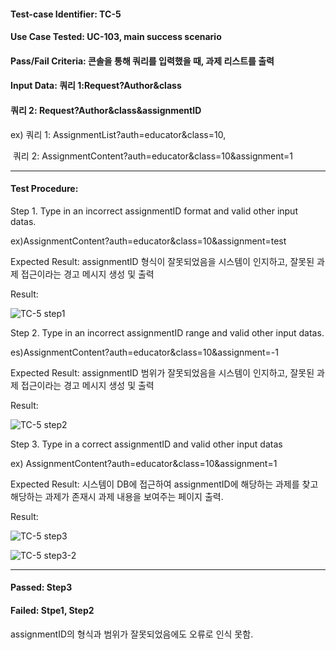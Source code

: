 #### Test-case Identifier: TC-5

#### Use Case Tested: UC-103, main success scenario

#### Pass/Fail Criteria: 콘솔을 통해 쿼리를 입력했을 때, 과제 리스트를 출력

#### Input Data: 쿼리 1:Request?Author&class 

#### 					   쿼리 2: Request?Author&class&assignmentID 

ex) 쿼리 1: AssignmentList?auth=educator&class=10, 

​      쿼리 2: AssignmentContent?auth=educator&class=10&assignment=1

------

#### Test Procedure:

Step 1. Type in an incorrect assignmentID format and valid other input datas.

ex)AssignmentContent?auth=educator&class=10&assignment=test

Expected Result: assignmentID 형식이 잘못되었음을 시스템이 인지하고, 잘못된 과제 접근이라는 경고 메시지 생성 및 출력

Result:

![TC-5 step1](https://user-images.githubusercontent.com/51692363/120156298-d3a3a980-c22c-11eb-9593-1b5f9856c959.JPG)

Step 2. Type in an incorrect assignmentID range and valid other input datas.

es)AssignmentContent?auth=educator&class=10&assignment=-1

Expected Result: assignmentID 범위가 잘못되었음을 시스템이 인지하고, 잘못된 과제 접근이라는 경고 메시지 생성 및 출력

Result:

![TC-5 step2](https://user-images.githubusercontent.com/51692363/120156301-d43c4000-c22c-11eb-89fe-8a1f8170f93d.JPG)

Step 3. Type in a correct assignmentID and valid other input datas

ex) AssignmentContent?auth=educator&class=10&assignment=1

Expected Result: 시스템이 DB에 접근하여 assignmentID에 해당하는 과제를 찾고 해당하는 과제가 존재시 과제 내용을 보여주는 페이지 출력.

Result:

![TC-5 step3](https://user-images.githubusercontent.com/51692363/120156303-d4d4d680-c22c-11eb-8c9b-5544fb05c2d7.JPG)

![TC-5 step3-2](https://user-images.githubusercontent.com/51692363/120156307-d56d6d00-c22c-11eb-8216-099ffbe572f3.JPG)

------

#### Passed: Step3

#### Failed: Stpe1, Step2

assignmentID의 형식과 범위가 잘못되었음에도 오류로 인식 못함.

